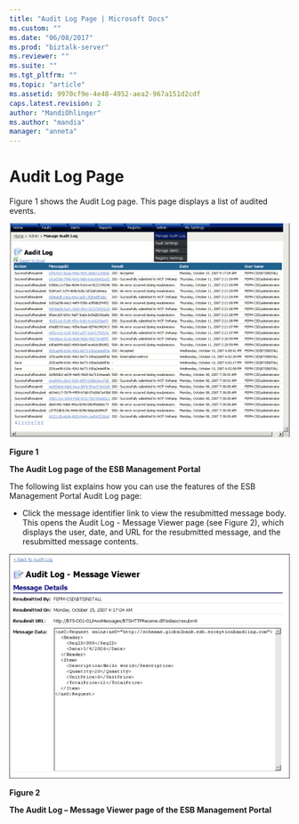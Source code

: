 ```yaml
---
title: "Audit Log Page | Microsoft Docs"
ms.custom: ""
ms.date: "06/08/2017"
ms.prod: "biztalk-server"
ms.reviewer: ""
ms.suite: ""
ms.tgt_pltfrm: ""
ms.topic: "article"
ms.assetid: 9970cf9e-4e48-4952-aea2-967a151d2cdf
caps.latest.revision: 2
author: "MandiOhlinger"
ms.author: "mandia"
manager: "anneta"
---
```

# Audit Log Page
Figure 1 shows the Audit Log page. This page displays a list of audited events.  
  
 ![AuditLog Page View](../esb-toolkit/media/ch8-auditlogpagelargeview.gif "Ch8-AuditLogPageLargeView")  
  
 **Figure 1**  
  
 **The Audit Log page of the ESB Management Portal**  
  
 The following list explains how you can use the features of the ESB Management Portal Audit Log page:  
  
-   Click the message identifier link to view the resubmitted message body. This opens the Audit Log - Message Viewer page (see Figure 2), which displays the user, date, and URL for the resubmitted message, and the resubmitted message contents.  
  
 ![AuditLog Message Viewe rPage](../esb-toolkit/media/ch8-auditlogmessageviewerpage.jpg "Ch8-AuditLogMessageViewerPage")  
  
 **Figure 2**  
  
 **The Audit Log – Message Viewer page of the ESB Management Portal**